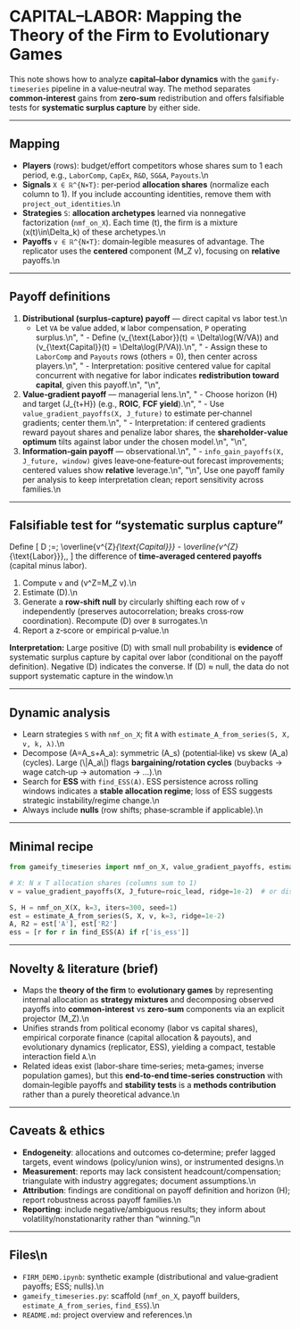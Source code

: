 # CAPITAL–LABOR: Mapping the Theory of the Firm to Evolutionary Games

This note shows how to analyze **capital–labor dynamics** with the `gamify-timeseries` pipeline in a value‑neutral way. The method separates **common‑interest** gains from **zero‑sum** redistribution and offers falsifiable tests for **systematic surplus capture** by either side.

---

## Mapping

- **Players** (rows): budget/effort competitors whose shares sum to 1 each period, e.g., `LaborComp`, `CapEx`, `R&D`, `SG&A`, `Payouts`.\n
- **Signals** `X ∈ ℝ^{N×T}`: per‑period **allocation shares** (normalize each column to 1). If you include accounting identities, remove them with `project_out_identities`.\n
- **Strategies** `S`: **allocation archetypes** learned via nonnegative factorization (`nmf_on_X`). Each time \(t\), the firm is a mixture \(x(t)\in\Delta_k\) of these archetypes.\n
- **Payoffs** `v ∈ ℝ^{N×T}`: domain‑legible measures of advantage. The replicator uses the **centered** component \(M_Z v\), focusing on **relative** payoffs.\n

---

## Payoff definitions

1. **Distributional (surplus‑capture) payoff** — direct capital vs labor test.\n
   - Let `VA` be value added, `W` labor compensation, `P` operating surplus.\n",
   "   - Define \(v_{\\text{Labor}}(t) = \\Delta\\log(W/VA)\) and \(v_{\\text{Capital}}(t) = \\Delta\\log(P/VA)\).\n",
   "   - Assign these to `LaborComp` and `Payouts` rows (others = 0), then center across players.\n",
   "   - Interpretation: positive centered value for capital concurrent with negative for labor indicates **redistribution toward capital**, given this payoff.\n",
   "\n",
2. **Value‑gradient payoff** — managerial lens.\n",
   "   - Choose horizon \(H\) and target \(J_{t+H}\) (e.g., **ROIC**, **FCF yield**).\n",
   "   - Use `value_gradient_payoffs(X, J_future)` to estimate per‑channel gradients; center them.\n",
   "   - Interpretation: if centered gradients reward payout shares and penalize labor shares, the **shareholder‑value optimum** tilts against labor under the chosen model.\n",
   "\n",
3. **Information‑gain payoff** — observational.\n",
   "   - `info_gain_payoffs(X, J_future, window)` gives leave‑one‑feature‑out forecast improvements; centered values show **relative** leverage.\n",
   "\n",
Use one payoff family per analysis to keep interpretation clean; report sensitivity across families.\n

---

## Falsifiable test for “systematic surplus capture”

Define
\[
D \;=\; \\overline{v^{Z}_{\\text{Capital}}} - \\overline{v^{Z}_{\\text{Labor}}}\,,
\]
the difference of **time‑averaged centered payoffs** (capital minus labor).

1. Compute `v` and \(v^Z=M_Z v\).\n
2. Estimate \(D\).\n
3. Generate a **row‑shift null** by circularly shifting each row of `v` independently (preserves autocorrelation; breaks cross‑row coordination). Recompute \(D\) over `B` surrogates.\n
4. Report a z‑score or empirical p‑value.\n

**Interpretation:** Large positive \(D\) with small null probability is **evidence** of systematic surplus capture by capital over labor (conditional on the payoff definition). Negative \(D\) indicates the converse. If \(D\) ≈ null, the data do not support systematic capture in the window.\n

---

## Dynamic analysis

- Learn strategies `S` with `nmf_on_X`; fit `A` with `estimate_A_from_series(S, X, v, k, λ)`.\n
- Decompose \(A=A_s+A_a\): symmetric \(A_s\) (potential‑like) vs skew \(A_a\) (cycles). Large \(\\|A_a\\|\) flags **bargaining/rotation cycles** (buybacks → wage catch‑up → automation → …).\n
- Search for **ESS** with `find_ESS(A)`. ESS persistence across rolling windows indicates a **stable allocation regime**; loss of ESS suggests strategic instability/regime change.\n
- Always include **nulls** (row shifts; phase‑scramble if applicable).\n

---

## Minimal recipe

```python
from gameify_timeseries import nmf_on_X, value_gradient_payoffs, estimate_A_from_series, find_ESS

# X: N x T allocation shares (columns sum to 1)
v = value_gradient_payoffs(X, J_future=roic_lead, ridge=1e-2)  # or distributional Δlog shares

S, H = nmf_on_X(X, k=3, iters=300, seed=1)
est = estimate_A_from_series(S, X, v, k=3, ridge=1e-2)
A, R2 = est['A'], est['R2']
ess = [r for r in find_ESS(A) if r['is_ess']]
```

---

## Novelty & literature (brief)

- Maps the **theory of the firm** to **evolutionary games** by representing internal allocation as **strategy mixtures** and decomposing observed payoffs into **common‑interest** vs **zero‑sum** components via an explicit projector \(M_Z\).\n
- Unifies strands from political economy (labor vs capital shares), empirical corporate finance (capital allocation & payouts), and evolutionary dynamics (replicator, ESS), yielding a compact, testable interaction field `A`.\n
- Related ideas exist (labor‑share time‑series; meta‑games; inverse population games), but this **end‑to‑end time‑series construction** with domain‑legible payoffs and **stability tests** is a **methods contribution** rather than a purely theoretical advance.\n

---

## Caveats & ethics

- **Endogeneity**: allocations and outcomes co‑determine; prefer lagged targets, event windows (policy/union wins), or instrumented designs.\n
- **Measurement**: reports may lack consistent headcount/compensation; triangulate with industry aggregates; document assumptions.\n
- **Attribution**: findings are conditional on payoff definition and horizon \(H\); report robustness across payoff families.\n
- **Reporting**: include negative/ambiguous results; they inform about volatility/nonstationarity rather than “winning.”\n

---

## Files\n
- `FIRM_DEMO.ipynb`: synthetic example (distributional and value‑gradient payoffs; ESS; nulls).\n
- `gameify_timeseries.py`: scaffold (`nmf_on_X`, payoff builders, `estimate_A_from_series`, `find_ESS`).\n
- `README.md`: project overview and references.\n
